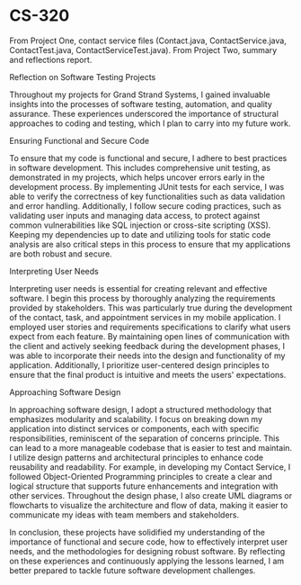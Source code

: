 # CS-320
From Project One, contact service files (Contact.java, ContactService.java, ContactTest.java, ContactServiceTest.java). From Project Two, summary and reflections report. 

Reflection on Software Testing Projects

Throughout my projects for Grand Strand Systems, I gained invaluable insights into the processes of software testing, automation, and quality assurance. These experiences underscored the importance of structural approaches to coding and testing, which I plan to carry into my future work.

Ensuring Functional and Secure Code

To ensure that my code is functional and secure, I adhere to best practices in software development. This includes comprehensive unit testing, as demonstrated in my projects, which helps uncover errors early in the development process. By implementing JUnit tests for each service, I was able to verify the correctness of key functionalities such as data validation and error handling. Additionally, I follow secure coding practices, such as validating user inputs and managing data access, to protect against common vulnerabilities like SQL injection or cross-site scripting (XSS). Keeping my dependencies up to date and utilizing tools for static code analysis are also critical steps in this process to ensure that my applications are both robust and secure.

Interpreting User Needs

Interpreting user needs is essential for creating relevant and effective software. I begin this process by thoroughly analyzing the requirements provided by stakeholders. This was particularly true during the development of the contact, task, and appointment services in my mobile application. I employed user stories and requirements specifications to clarify what users expect from each feature. By maintaining open lines of communication with the client and actively seeking feedback during the development phases, I was able to incorporate their needs into the design and functionality of my application. Additionally, I prioritize user-centered design principles to ensure that the final product is intuitive and meets the users' expectations.

Approaching Software Design

In approaching software design, I adopt a structured methodology that emphasizes modularity and scalability. I focus on breaking down my application into distinct services or components, each with specific responsibilities, reminiscent of the separation of concerns principle. This can lead to a more manageable codebase that is easier to test and maintain. I utilize design patterns and architectural principles to enhance code reusability and readability. For example, in developing my Contact Service, I followed Object-Oriented Programming principles to create a clear and logical structure that supports future enhancements and integration with other services. Throughout the design phase, I also create UML diagrams or flowcharts to visualize the architecture and flow of data, making it easier to communicate my ideas with team members and stakeholders.

In conclusion, these projects have solidified my understanding of the importance of functional and secure code, how to effectively interpret user needs, and the methodologies for designing robust software. By reflecting on these experiences and continuously applying the lessons learned, I am better prepared to tackle future software development challenges.
